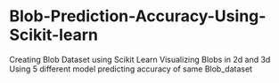 # Blob-Prediction-Accuracy-Using-Scikit-learn

Creating Blob Dataset using Scikit Learn
Visualizing Blobs in 2d and 3d 
Using 5 different model predicting accuracy of same Blob_dataset
